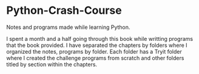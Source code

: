 # Python-Crash-Course
Notes and programs made while learning Python.

I spent a month and a half going through this book while writting programs that the book provided. 
I have separated the chapters by folders where I organized the notes, programs by folder. Each folder
has a Tryit folder where I created the challenge programs from scratch and other folders titled by section 
within the chapters. 
